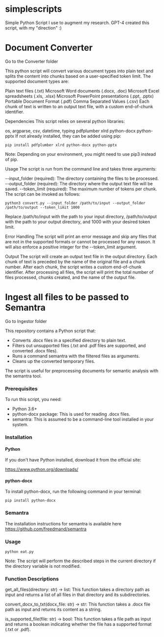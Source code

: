 # simplescripts
Simple Python Script I use to augment my research. GPT-4 created this script, with my "direction" :)

# Document Converter

Go to the Converter folder

This python script will convert various document types into plain text and splits the content into chunks based on a user-specified token limit. The supported document types are:

Plain text files (.txt)
Microsoft Word documents (.docx, .doc)
Microsoft Excel spreadsheets (.xls, .xlsx)
Microsoft PowerPoint presentations (.ppt, .pptx)
Portable Document Format (.pdf)
Comma Separated Values (.csv)
Each chunk of text is written to an output text file, with a custom end-of-chunk identifier.

Dependencies
This script relies on several python libraries:

os, argparse, csv, datetime, typing
pdfplumber
xlrd
python-docx
python-pptx
If not already installed, they can be added using pip:

```
pip install pdfplumber xlrd python-docx python-pptx
```

Note: Depending on your environment, you might need to use pip3 instead of pip.


Usage
The script is run from the command line and takes three arguments:

--input_folder (required): The directory containing the files to be processed.
--output_folder (required): The directory where the output text file will be saved.
--token_limit (required): The maximum number of tokens per chunk.
The script can be invoked as follows:

```
python3 convert.py --input_folder /path/to/input --output_folder /path/to/output --token_limit 1000
```

Replace /path/to/input with the path to your input directory, /path/to/output with the path to your output directory, and 1000 with your desired token limit.

Error Handling
The script will print an error message and skip any files that are not in the supported formats or cannot be processed for any reason. It will also enforce a positive integer for the --token_limit argument.

Output
The script will create an output text file in the output directory. Each chunk of text is preceded by the name of the original file and a chunk number. After each chunk, the script writes a custom end-of-chunk identifier. After processing all files, the script will print the total number of files processed, chunks created, and the name of the output file.


# Ingest all files to be passed to Semantra

Go to Ingestor folder

This repository contains a Python script that:

- Converts .docx files in a specified directory to plain text.
- Filters out unsupported files (.txt and .pdf files are supported, and converted .docx files).
- Runs a command semantra with the filtered files as arguments.
- Cleans up the converted temporary files.

The script is useful for preprocessing documents for semantic analysis with the semantra tool.

### Prerequisites
To run this script, you need:

- Python 3.6+
- python-docx package: This is used for reading .docx files.
- semantra: This is assumed to be a command-line tool installed in your system.

### Installation
#### Python
If you don't have Python installed, download it from the official site:

https://www.python.org/downloads/

#### python-docx

To install python-docx, run the following command in your terminal:

```
pip install python-docx
```

### Semantra
The installation instructions for semantra is available here https://github.com/freedmand/semantra

### Usage

```
python eat.py
```

Note: The script will perform the described steps in the current directory if the directory variable is not modified.

### Function Descriptions

get_all_files(directory: str) -> list:
This function takes a directory path as input and returns a list of all files in that directory and its subdirectories.

convert_docx_to_txt(docx_file: str) -> str:
This function takes a .docx file path as input and returns its content as a string.

is_supported_file(file: str) -> bool:
This function takes a file path as input and returns a boolean indicating whether the file has a supported format (.txt or .pdf).
